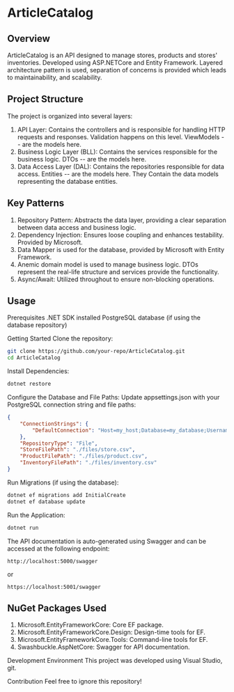 # ArticleCatalog
## Overview
ArticleCatalog is an API designed to manage stores, products and stores' inventories. Developed using ASP.NETCore and Entity Framework. Layered architecture pattern is used, separation of concerns is provided which leads to maintainability, and scalability.

## Project Structure
The project is organized into several layers:

1. API Layer: Contains the controllers and is responsible for handling HTTP requests and responses. Validation happens on this level. ViewModels -- are the models here.
2. Business Logic Layer (BLL): Contains the services responsible for the business logic. DTOs -- are the models here.
3. Data Access Layer (DAL): Contains the repositories responsible for data access. Entities -- are the models here. They Contain the data models representing the database entities.

## Key Patterns
1. Repository Pattern: Abstracts the data layer, providing a clear separation between data access and business logic.
2. Dependency Injection: Ensures loose coupling and enhances testability. Provided by Microsoft.
3. Data Mapper is used for the database, provided by Microsoft with Entity Framework.
4. Anemic domain model is used to manage business logic. DTOs represent the real-life structure and services provide the functionality.
5. Async/Await: Utilized throughout to ensure non-blocking operations.


## Usage
Prerequisites
.NET SDK installed
PostgreSQL database (if using the database repository)

Getting Started
Clone the repository:
```sh
git clone https://github.com/your-repo/ArticleCatalog.git
cd ArticleCatalog
```

Install Dependencies:
```sh
dotnet restore
```
Configure the Database and File Paths: Update appsettings.json with your PostgreSQL connection string and file paths:
```json
{
    "ConnectionStrings": {
        "DefaultConnection": "Host=my_host;Database=my_database;Username=my_user;Password=my_password"
    },
    "RepositoryType": "File",
    "StoreFilePath": "./files/store.csv",
    "ProductFilePath": "./files/product.csv",
    "InventoryFilePath": "./files/inventory.csv"
}
```

Run Migrations (if using the database):
```sh
dotnet ef migrations add InitialCreate
dotnet ef database update
```

Run the Application:
```sh
dotnet run
```

The API documentation is auto-generated using Swagger and can be accessed at the following endpoint:
```
http://localhost:5000/swagger
```
or
```
https://localhost:5001/swagger
```
## NuGet Packages Used
1. Microsoft.EntityFrameworkCore: Core EF package.
2. Microsoft.EntityFrameworkCore.Design: Design-time tools for EF.
3. Microsoft.EntityFrameworkCore.Tools: Command-line tools for EF.
4. Swashbuckle.AspNetCore: Swagger for API documentation.

Development Environment
This project was developed using Visual Studio, git.

Contribution
Feel free to ignore this repository!

